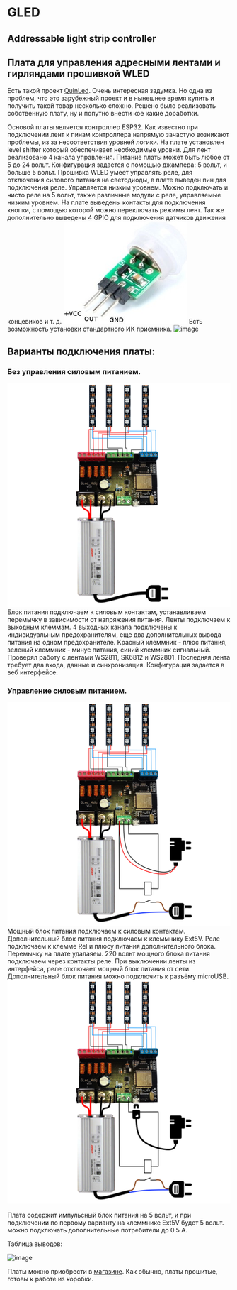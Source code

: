 # GLED
## Addressable light strip controller

## Плата для управления адресными лентами и гирляндами прошивкой WLED

Есть такой проект [QuinLed](https://quinled.info/addressable-digital-leds/). Очень интересная задумка. Но одна из проблем, что это зарубежный проект и в нынешнее время купить и получить такой товар несколько сложно.
Решено было реализовать собственную плату, ну и попутно внести кое какие доработки.

Основой платы является контроллер ESP32. Как известно при подключении лент к пинам контроллера напрямую зачастую возникают проблемы, из за несоответствия уровней логики.
На плате установлен level shifter который обеспечивает необходимые уровни.
Для лент реализовано 4 канала управления.
Питание платы может быть любое от 5 до 24 вольт. Конфигурация задается с помощью джампера: 5 вольт, и больше 5 вольт. 
Прошивка WLED умеет управлять реле, для отключения силового питания на светодиоды, в плате выведен пин для подключения реле. Управляется низким уровнем. Можно подключать и чисто реле на 5 вольт, также различные модули с реле, управляемые низким уровнем.
На плате выведены контакты для подключения кнопки, с помощью которой можно переключать режимы лент.
Так же дополнительно выведены 4 GPIO для подключения датчиков движения концевиков и т. д.
![image](https://github.com/Ge1mer/GLED/blob/85e838878954695fee5867c8564cc7ca5f9188ce/Pir.jpg)
Есть возможность установки стандартного ИК приемника.
![image](https://github.com/Ge1mer/GLED/blob/85e838878954695fee5867c8564cc7ca5f9188ce/Irremote.jpg)
## Варианты подключения платы:
### Без управления силовым питанием. 
![image](https://github.com/Ge1mer/GLED/blob/85e838878954695fee5867c8564cc7ca5f9188ce/Main.jpg)
Блок питания подключаем к силовым контактам, устанавливаем перемычку в зависимости от напряжения питания. Ленты подключаем к выходным клеммам. 4 выходных канала подключены к индивидуальным предохранителям, еще два дополнительных вывода питания на одном предохранителе. Красный клеммник - плюс питания, зеленый клеммник - минус питания, синий клеммник сигнальный. Проверял работу с лентами WS2811, SK6812 и WS2801. Последняя лента требует два входа, данные и синхронизация. Конфигурация задается в веб интерфейсе.
### Управление силовым питанием.
![image](https://github.com/Ge1mer/GLED/blob/85e838878954695fee5867c8564cc7ca5f9188ce/Relay.jpg)
Мощный блок питания подключаем к силовым контактам. Дополнительный блок питания подключаем к клеммнику Ext5V. Реле подключаем к клемме Rel и плюсу питания дополнительного блока. Перемычку на плате удалаяем. 220 вольт мощного блока питания подключаем через контакты реле. При выключении ленты из интерфейса, реле отключает мощный блок питания от сети. 
Дополнительный блок питания можно подключить к разъёму microUSB.
![image](https://github.com/Ge1mer/GLED/blob/e6c58d8ecff0084e8b8a02b233a3f500ab18dad8/USB%20relay.jpg)

Плата содержит импульсный блок питания на 5 вольт, и при подключении по первому варианту на клеммнике Ext5V будет 5 вольт. можно подключать дополнительные потребители до 0.5 А.

Таблица выводов:

![image](https://user-images.githubusercontent.com/67655901/173756686-cc117d0c-c16f-4767-9f32-5af5b6070239.png)

Платы можно приобрести в [магазине](https://espdomofon.ru/). Как обычно, платы прошитые, готовы к работе из коробки.
